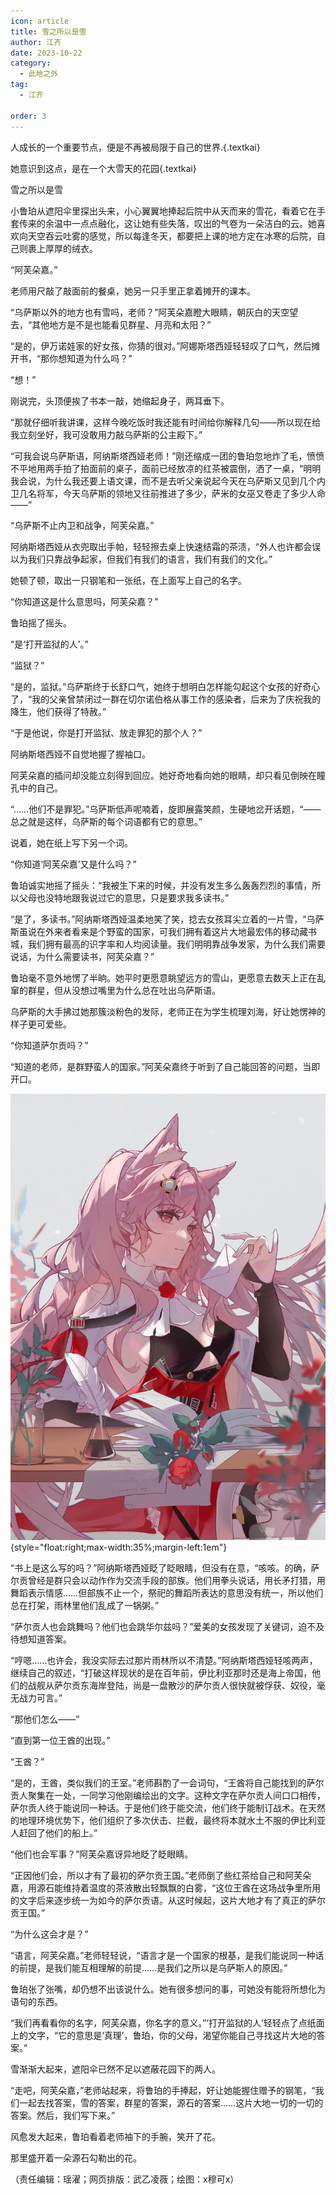 ```yaml
---
icon: article
title: 雪之所以是雪
author: 江齐
date: 2023-10-22
category:
  - 此地之外
tag:
  - 江齐

order: 3
---
```


人成长的一个重要节点，便是不再被局限于自己的世界.{.textkai}

她意识到这点，是在一个大雪天的花园{.textkai}

<!-- more -->

雪之所以是雪

小鲁珀从遮阳伞里探出头来，小心翼翼地捧起后院中从天而来的雪花，看着它在手套传来的余温中一点点融化，这让她有些失落，叹出的气卷为一朵洁白的云。她喜欢向天空吞云吐雾的感觉，所以每逢冬天，都要把上课的地方定在冰寒的后院，自己则裹上厚厚的绒衣。

“阿芙朵嘉。”

老师用尺敲了敲面前的餐桌，她另一只手里正拿着摊开的课本。

“乌萨斯以外的地方也有雪吗，老师？”阿芙朵嘉瞪大眼睛，朝灰白的天空望去，“其他地方是不是也能看见群星、月亮和太阳？”

“是的，伊万诺娃家的好女孩，你猜的很对。”阿娜斯塔西娅轻轻叹了口气，然后摊开书，“那你想知道为什么吗？”

“想！”

刚说完，头顶便挨了书本一敲，她缩起身子，两耳垂下。

“那就仔细听我讲课，这样今晚吃饭时我还能有时间给你解释几句——所以现在给我立刻坐好，我可没敢用力敲乌萨斯的公主殿下。”

“可我会说乌萨斯语，阿纳斯塔西娅老师！”刚还缩成一团的鲁珀忽地炸了毛，愤愤不平地用两手拍了拍面前的桌子，面前已经放凉的红茶被震倒，洒了一桌，“明明我会说，为什么我还要上语文课，而不是去听父亲说起今天在乌萨斯又见到几个内卫几名将军，今天乌萨斯的领地又往前推进了多少，萨米的女巫又卷走了多少人命——”

“乌萨斯不止内卫和战争，阿芙朵嘉。”

阿纳斯塔西娅从衣兜取出手帕，轻轻擦去桌上快速结霜的茶渍，“外人也许都会误以为我们只靠战争起家，但我们有我们的语言，我们有我们的文化。”

她顿了顿，取出一只钢笔和一张纸，在上面写上自己的名字。

“你知道这是什么意思吗，阿芙朵嘉？”

鲁珀摇了摇头。

“是‘打开监狱的人’。”

“监狱？”

“是的，监狱。”乌萨斯终于长舒口气，她终于想明白怎样能勾起这个女孩的好奇心了，“我的父亲曾禁闭过一群在切尔诺伯格从事工作的感染者，后来为了庆祝我的降生，他们获得了特赦。”

“于是他说，你是打开监狱、放走罪犯的那个人？”

阿纳斯塔西娅不自觉地握了握袖口。

阿芙朵嘉的插问却没能立刻得到回应。她好奇地看向她的眼睛，却只看见倒映在瞳孔中的自己。

“……他们不是罪犯。”乌萨斯低声呢喃着，旋即展露笑颜，生硬地岔开话题，“——总之就是这样，乌萨斯的每个词语都有它的意思。”

说着，她在纸上写下另一个词。

“你知道‘阿芙朵嘉’又是什么吗？”

鲁珀诚实地摇了摇头：“我被生下来的时候，并没有发生多么轰轰烈烈的事情，所以父母也没特地跟我说过它的意思，只是要求我多读书。”

“是了，多读书。”阿纳斯塔西娅温柔地笑了笑，捻去女孩耳尖立着的一片雪，“乌萨斯虽说在外来者看来是个野蛮的国家，可我们拥有着这片大地最宏伟的移动藏书城，我们拥有最高的识字率和人均阅读量。我们明明靠战争发家，为什么我们需要说话，为什么需要读书，阿芙朵嘉？”

鲁珀毫不意外地愣了半晌。她平时更愿意眺望远方的雪山，更愿意去数天上正在乱窜的群星，但从没想过嘴里为什么总在吐出乌萨斯语。

乌萨斯的大手拂过她那簇淡粉色的发际，老师正在为学生梳理刘海，好让她愣神的样子更可爱些。

“你知道萨尔贡吗？”

“知道的老师，是群野蛮人的国家。”阿芙朵嘉终于听到了自己能回答的问题，当即开口。

![](./res/illustration/鸿雪文章配图（x穆可x）.webp) {style="float:right;max-width:35%;margin-left:1em"}

“书上是这么写的吗？”阿纳斯塔西娅眨了眨眼睛，但没有在意，“咳咳。的确，萨尔贡曾经是群只会以动作作为交流手段的部族。他们用拳头说话，用长矛打猎，用舞蹈表示情感……但部族不止一个，祭祀的舞蹈所表达的意思没有统一，所以他们总在打架，雨林里他们乱成了一锅粥。”

“萨尔贡人也会跳舞吗？他们也会跳华尔兹吗？”爱美的女孩发现了关键词，迫不及待想知道答案。

“哼嗯……也许会，我没实际去过那片雨林所以不清楚。”阿纳斯塔西娅轻咳两声，继续自己的叙述，“打破这样现状的是在百年前，伊比利亚那时还是海上帝国，他们的战舰从萨尔贡东海岸登陆，尚是一盘散沙的萨尔贡人很快就被俘获、奴役，毫无战力可言。”

“那他们怎么——”

“直到第一位王酋的出现。”

“王酋？”

“是的，王酋，类似我们的王室。”老师斟酌了一会词句，“王酋将自己能找到的萨尔贡人聚集在一处，一同学习他刚编绘出的文字。这种文字在萨尔贡人间口口相传，萨尔贡人终于能说同一种话。于是他们终于能交流，他们终于能制订战术。在天然的地理环境优势下，他们组织了多次伏击、拦截，最终将本就水土不服的伊比利亚人赶回了他们的船上。”

“他们也会军事？”阿芙朵嘉讶异地眨了眨眼睛。

“正因他们会，所以才有了最初的萨尔贡王国。”老师倒了些红茶给自己和阿芙朵嘉，用源石能维持着温度的茶液散出轻飘飘的白雾，“这位王酋在这场战争里所用的文字后来逐步统一为如今的萨尔贡语。从这时候起，这片大地才有了真正的萨尔贡王国。”

“为什么这会才是？”

“语言，阿芙朵嘉。”老师轻轻说，“语言才是一个国家的根基，是我们能说同一种话的前提，是我们能互相理解的前提……是我们之所以是乌萨斯人的原因。”

鲁珀张了张嘴，却仍想不出该说什么。她有很多想问的事，可她没有能将所想化为语句的东西。

“我们再看看你的名字，阿芙朵嘉，你名字的意义。”‘打开监狱的人’轻轻点了点纸面上的文字，“它的意思是‘真理’，鲁珀，你的父母，渴望你能自己寻找这片大地的答案。”

雪渐渐大起来，遮阳伞已然不足以遮蔽花园下的两人。

“走吧，阿芙朵嘉，”老师站起来，将鲁珀的手捧起，好让她能握住赠予的钢笔，“我们一起去找答案，雪的答案，群星的答案，源石的答案……这片大地一切的一切的答案。然后，我们写下来。”

风愈发大起来，鲁珀看着老师袖下的手腕，笑开了花。

那里盛开着一朵源石勾勒出的花。<eod />

（责任编辑：瑶濯；网页排版：武乙凌薇；绘图：x穆可x）

<FakeAds />